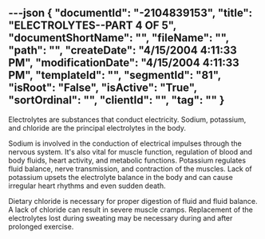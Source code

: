 ---json
{
  "documentId": "-2104839153",
  "title": "ELECTROLYTES--PART 4 OF 5",
  "documentShortName": "",
  "fileName": "",
  "path": "",
  "createDate": "4/15/2004 4:11:33 PM",
  "modificationDate": "4/15/2004 4:11:33 PM",
  "templateId": "",
  "segmentId": "81",
  "isRoot": "False",
  "isActive": "True",
  "sortOrdinal": "",
  "clientId": "",
  "tag": ""
}
---

Electrolytes are substances that conduct electricity. Sodium, potassium, and chloride are the principal electrolytes in the body. 

Sodium is involved in the conduction of electrical impulses through the nervous system. It's also vital for muscle function, regulation of blood and body fluids, heart activity, and metabolic functions. Potassium regulates fluid balance, nerve transmission, and contraction of the muscles. Lack of potassium upsets the electrolyte balance in the body and can cause irregular heart rhythms and even sudden death. 

Dietary chloride is necessary for proper digestion of fluid and fluid balance. A lack of chloride can result in severe muscle cramps. Replacement of the electrolytes lost during sweating may be necessary during and after prolonged exercise.
